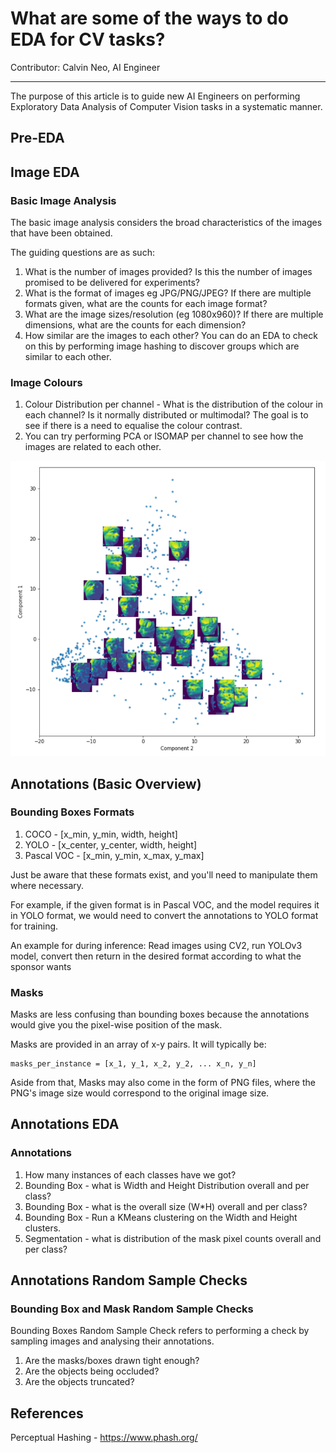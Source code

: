 # What are some of the ways to do EDA for CV tasks?

Contributor: Calvin Neo, AI Engineer

---

The purpose of this article is to guide new AI Engineers on performing Exploratory Data Analysis of Computer Vision tasks in a systematic manner. 

## Pre-EDA

## Image EDA  

### Basic Image Analysis  
The basic image analysis considers the broad characteristics of the images that have been obtained.  

The guiding questions are as such:  
1. What is the number of images provided? Is this the number of images promised to be delivered for experiments?
1. What is the format of images eg JPG/PNG/JPEG? If there are multiple formats given, what are the counts for each image format? 
1. What are the image sizes/resolution (eg 1080x960)? If there are multiple dimensions, what are the counts for each dimension?
1. How similar are the images to each other? You can do an EDA to check on this by performing image hashing to discover groups which are similar to each other.

### Image Colours
1. Colour Distribution per channel - What is the distribution of the colour in each channel? Is it normally distributed or multimodal? The goal is to see if there is a need to equalise the colour contrast.
1. You can try performing PCA or ISOMAP per channel to see how the images are related to each other.

![title](../assets/images/screenshots/isomap_pca.png)

## Annotations (Basic Overview)

### Bounding Boxes Formats

1. COCO - [x_min, y_min, width, height]
1. YOLO - [x_center, y_center, width, height]
1. Pascal VOC - [x_min, y_min, x_max, y_max]

Just be aware that these formats exist, and you'll need to manipulate them where necessary. 

For example, if the given format is in Pascal VOC, and the model requires it in YOLO format, we would need to convert the annotations to YOLO format for training.  

An example for during inference: Read images using CV2, run YOLOv3 model, convert then return in the desired format according to what the sponsor wants

### Masks

Masks are less confusing than bounding boxes because the annotations would give you the pixel-wise position of the mask.

Masks are provided in an array of x-y pairs. It will typically be:

```
masks_per_instance = [x_1, y_1, x_2, y_2, ... x_n, y_n]
```

Aside from that, Masks may also come in the form of PNG files, where the PNG's image size would correspond to the original image size. 

## Annotations EDA

### Annotations
1. How many instances of each classes have we got?
1. Bounding Box - what is Width and Height Distribution overall and per class?
1. Bounding Box - what is the overall size (W*H) overall and per class?
1. Bounding Box - Run a KMeans clustering on the Width and Height clusters.
1. Segmentation - what is distribution of the mask pixel counts overall and per class?

## Annotations Random Sample Checks

### Bounding Box and Mask Random Sample Checks

Bounding Boxes Random Sample Check refers to performing a check by sampling images and analysing their annotations. 

1. Are the masks/boxes drawn tight enough? 
1. Are the objects being occluded?
1. Are the objects truncated?

## References

Perceptual Hashing - https://www.phash.org/
